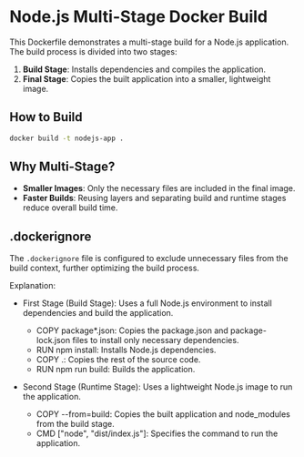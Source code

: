 # Node.js Multi-Stage Docker Build

This Dockerfile demonstrates a multi-stage build for a Node.js application. The build process is divided into two stages:

1. **Build Stage**: Installs dependencies and compiles the application.
2. **Final Stage**: Copies the built application into a smaller, lightweight image.

## How to Build

```bash
docker build -t nodejs-app .
```

## Why Multi-Stage?

- **Smaller Images**: Only the necessary files are included in the final image.
- **Faster Builds**: Reusing layers and separating build and runtime stages reduce overall build time.

## .dockerignore

The `.dockerignore` file is configured to exclude unnecessary files from the build context, further optimizing the build process.


Explanation:

- First Stage (Build Stage): 
Uses a full Node.js environment to install dependencies and build the application.

    - COPY package*.json: Copies the package.json and package-lock.json files to install only necessary dependencies.
    - RUN npm install: Installs Node.js dependencies.
    - COPY .: Copies the rest of the source code.
    - RUN npm run build: Builds the application.

- Second Stage (Runtime Stage): 
Uses a lightweight Node.js image to run the application.
    - COPY --from=build: Copies the built application and node_modules from the build stage.
    - CMD ["node", "dist/index.js"]: Specifies the command to run the application.
